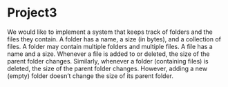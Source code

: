 # Project3
We would like to implement a system that keeps track of folders and the files they contain. A folder has a name, a size (in bytes), and a collection of files. A folder may contain multiple folders and multiple files. A file has a name and a size. Whenever a file is added to or deleted, the size of the parent folder changes. Similarly, whenever a folder (containing files) is deleted, the size of the parent folder changes. However, adding a new (empty) folder doesn’t change the size of its parent folder.
